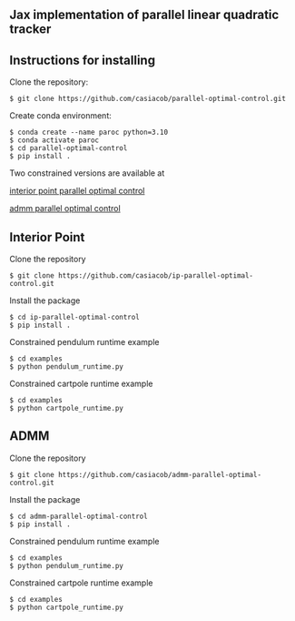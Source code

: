 ## Jax implementation of parallel linear quadratic tracker

## Instructions for installing
Clone the repository:

```
$ git clone https://github.com/casiacob/parallel-optimal-control.git
```

Create conda environment:
```
$ conda create --name paroc python=3.10
$ conda activate paroc
$ cd parallel-optimal-control
$ pip install .
```
Two constrained versions are available at

[interior point parallel optimal control](https://github.com/casiacob/ip-parallel-optimal-control)

[admm parallel optimal control](https://github.com/casiacob/admm-parallel-optimal-control)

## Interior Point 
Clone the repository
```
$ git clone https://github.com/casiacob/ip-parallel-optimal-control.git
```
Install the package
```
$ cd ip-parallel-optimal-control
$ pip install .
```
Constrained pendulum runtime example
```
$ cd examples
$ python pendulum_runtime.py
```
Constrained cartpole runtime example
```
$ cd examples
$ python cartpole_runtime.py
```

## ADMM
Clone the repository
```
$ git clone https://github.com/casiacob/admm-parallel-optimal-control.git
```
Install the package
```
$ cd admm-parallel-optimal-control
$ pip install .
```
Constrained pendulum runtime example
```
$ cd examples
$ python pendulum_runtime.py
```
Constrained cartpole runtime example
```
$ cd examples
$ python cartpole_runtime.py
```

